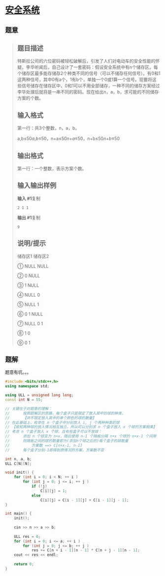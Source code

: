 #  [安全系统](https://www.luogu.com.cn/problem/P2638)

## 题意

>   ## 题目描述
>
>   特斯拉公司的六位密码被轻松破解后，引发了人们对电动车的安全性能的怀疑。李华听闻后，自己设计了一套密码：假设安全系统中有n个储存区，每个储存区最多能存储存2个种类不同的信号（可以不储存任何信号）。有0和1这两种信号，其中0有a个，1有b个，单独一个0或1算一个信号。现要将这些信号储存在储存区中，0和1可以不用全部储存，一种不同的储存方案经过李华处理后就将是一串不同的密码。现在给出n，a，b，求可能的不同储存方案的个数。
>
>   ## 输入格式
>
>   第一行：共3个整数，n，a，b。
>
>   a,b≤50*a*,*b*≤50，n+a≤50*n*+*a*≤50，n+b≤50*n*+*b*≤50
>
>   ## 输出格式
>
>   第一行：一个整数，表示方案个数。
>
>   ## 输入输出样例
>
>   **输入 #1**复制
>
>   ```
>   2 1 1
>   ```
>
>   **输出 #1**复制
>
>   ```
>   9
>   ```
>
>   ## 说明/提示
>
>   储存区1 储存区2
>
>   ① NULL NULL
>
>   ② 0 NULL
>
>   ③ 1 NULL
>
>   ④ NULL 0
>
>   ⑤ NULL 1
>
>   ⑥ 0 1 NULL
>
>   ⑦ NULL 0 1
>
>   ⑧ 1 0
>
>   ⑨ 0 1

## 题解

题意有坑。。。

```c++
#include <bits/stdc++.h>
using namespace std;

using ULL = unsigned long long;
const int N = 55;

// 关键在于对题意的理解：
//      按照题解区的思路，每个盒子只是限定了放入其中的球的种类，
//      【并不限定放入其中的单个颜色的球的数量】
// 在此基础上，枚举在 n 个盒子中分别放入 i, j 个两种种类的球
// 【易知两种球的放入情况相互独立，所以可以分别求 n 个盒子放入 x 个球的方案相乘】
// 考虑 n 个盒子放入 x 个球，且有些盒子可以不放球：
//      添加 n 个球变为 n+x，随后使用 n-1 个隔板分隔 n+x 个球的 n+x-1 个间隙
//      则隔板之间的球的数量即为(添加n个球之后的)每个盒子的球数量
//          方案数 ==> C[n+x-1, n-1]
//      每个盒子分别-1即得到原情况的方案，方案数不变

int n, a, b;
ULL C[N][N];

void init() {
    for (int i = 0; i < N; ++ i )
        for (int j = 0; j <= i; ++ j )
            if (!j)
                C[i][j] = 1;
            else
                C[i][j] = C[i - 1][j] + C[i - 1][j - 1];
}

int main() {
    init();
    
    cin >> n >> a >> b;
    
    ULL res = 0;
    for (int i = 0; i <= a; ++ i )
        for (int j = 0; j <= b; ++ j )
            res += C[n + i - 1][n - 1] * C[n + j - 1][n - 1];
    cout << res << endl;
    
    return 0;
}
```



```python3

```


